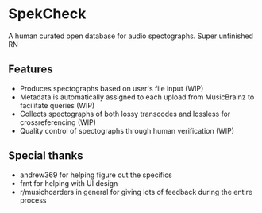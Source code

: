 # SpekCheck
A human curated open database for audio spectographs. Super unfinished RN

## Features
* Produces spectographs based on user's file input (WIP)
* Metadata is automatically assigned to each upload from MusicBrainz to facilitate queries (WIP)
* Collects spectographs of both lossy transcodes and lossless for crossreferencing (WIP)
* Quality control of spectographs through human verification (WIP)

## Special thanks
* andrew369 for helping figure out the specifics
* frnt for helping with UI design
* r/musichoarders in general for giving lots of feedback during the entire process
